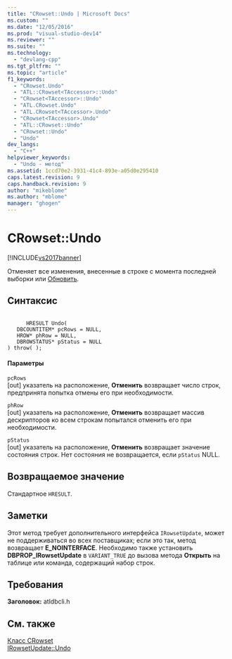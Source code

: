 ```yaml
---
title: "CRowset::Undo | Microsoft Docs"
ms.custom: ""
ms.date: "12/05/2016"
ms.prod: "visual-studio-dev14"
ms.reviewer: ""
ms.suite: ""
ms.technology: 
  - "devlang-cpp"
ms.tgt_pltfrm: ""
ms.topic: "article"
f1_keywords: 
  - "CRowset.Undo"
  - "ATL::CRowset<TAccessor>::Undo"
  - "CRowset<TAccessor>::Undo"
  - "ATL.CRowset.Undo"
  - "ATL.CRowset<TAccessor>.Undo"
  - "CRowset<TAccessor>.Undo"
  - "ATL::CRowset::Undo"
  - "CRowset::Undo"
  - "Undo"
dev_langs: 
  - "C++"
helpviewer_keywords: 
  - "Undo - метод"
ms.assetid: 1ccd70e2-3931-41c4-893e-a05d0e295410
caps.latest.revision: 9
caps.handback.revision: 9
author: "mikeblome"
ms.author: "mblome"
manager: "ghogen"
---
```

# CRowset::Undo
[!INCLUDE[vs2017banner](../../assembler/inline/includes/vs2017banner.md)]

Отменяет все изменения, внесенные в строке с момента последней выборки или [Обновить](../Topic/CRowset::Update.md).  
  
## Синтаксис  
  
```  
  
      HRESULT Undo(   
   DBCOUNTITEM* pcRows = NULL,   
   HROW* phRow = NULL,   
   DBROWSTATUS* pStatus = NULL    
) throw( );  
```  
  
#### Параметры  
 `pcRows`  
 \[out\] указатель на расположение, **Отменить** возвращает число строк, предпринята попытка отмены его при необходимости.  
  
 `phRow`  
 \[out\] указатель на расположение, **Отменить** возвращает массив дескрипторов ко всем строкам попытался отменить его при необходимости.  
  
 `pStatus`  
 \[out\] указатель на расположение, **Отменить** возвращает значение состояния строк.  Нет состояния не возвращается, если `pStatus` NULL.  
  
## Возвращаемое значение  
 Стандартное `HRESULT`.  
  
## Заметки  
 Этот метод требует дополнительного интерфейса `IRowsetUpdate`, может не поддерживаться во всех поставщиках; если это так, метод возвращает **E\_NOINTERFACE**.  Необходимо также установить **DBPROP\_IRowsetUpdate** в `VARIANT_TRUE` до вызова метода **Открыть** на таблице или команда, содержащий набор строк.  
  
## Требования  
 **Заголовок:** atldbcli.h  
  
## См. также  
 [Класс CRowset](../Topic/CRowset%20Class.md)   
 [IRowsetUpdate::Undo](https://msdn.microsoft.com/en-us/library/ms719655.aspx)